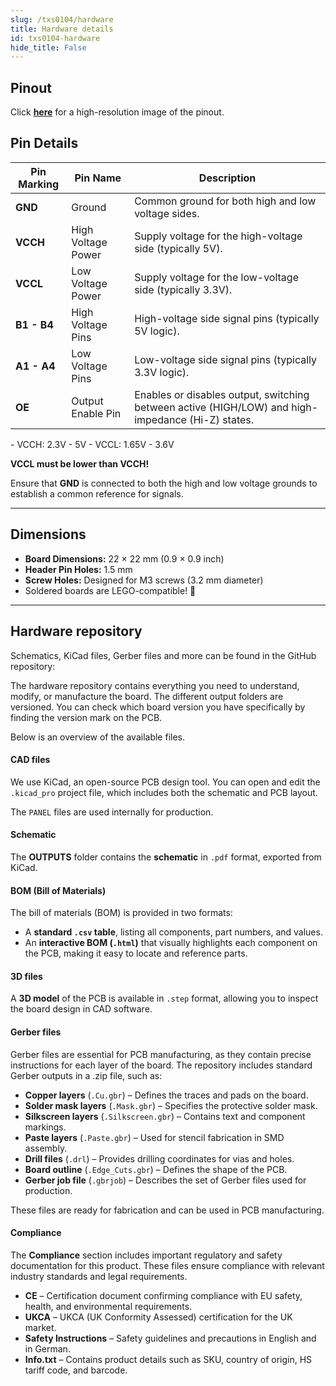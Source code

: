 ```yaml
---
slug: /txs0104/hardware 
title: Hardware details
id: txs0104-hardware 
hide_title: False
---
```


## Pinout

<CenteredImage src="/img/txs0104/pinout.png" alt="Logic Level Converter pinout diagram" caption="Logic Level Converter I2C TXS0104 pinout diagram"/>

Click [**here**](/img/txs0104/pinout.png) for a high-resolution image of the pinout.

## Pin Details

| Pin Marking | Pin Name           | Description                                                                                                                 |
| ----------- | ------------------ | --------------------------------------------------------------------------------------------------------------------------- |
| **GND**     | Ground             | Common ground for both high and low voltage sides.                                                                          |
| **VCCH**    | High Voltage Power | Supply voltage for the high-voltage side (typically 5V).                                                                    |
| **VCCL**    | Low Voltage Power  | Supply voltage for the low-voltage side (typically 3.3V).                                                                   |
| **B1 - B4** | High Voltage Pins  | High-voltage side signal pins (typically 5V logic).                                                                         |
| **A1 - A4** | Low Voltage Pins   | Low-voltage side signal pins (typically 3.3V logic).                                                                        |
| **OE**      | Output Enable Pin  | Enables or disables output, switching between active (HIGH/LOW) and high-impedance (Hi-Z) states.                           |

<InfoBox>
- VCCH: 2.3V - 5V
- VCCL: 1.65V - 3.6V 
</InfoBox>

<WarningBox>**VCCL must be lower than VCCH!**</WarningBox>

<WarningBox>Ensure that **GND** is connected to both the high and low voltage grounds to establish a common reference for signals.</WarningBox>

---

## Dimensions

- **Board Dimensions:** 22 × 22 mm (0.9 × 0.9 inch)  
- **Header Pin Holes:** 1.5 mm  
- **Screw Holes:** Designed for M3 screws (3.2 mm diameter)  
- Soldered boards are LEGO-compatible! 🧱 

---

## Hardware repository

Schematics, KiCad files, Gerber files and more can be found in the GitHub repository:

<QuickLink 
  title="Logic Level Converter I2C TXS0104 board Hardware design" 
  description="GitHub hardware repository for this product"
  url="https://github.com/SolderedElectronics/Logic-level-converter-I2C-TXS0104-breakout-hardware-design/tree/main" 
/> 

The hardware repository contains everything you need to understand, modify, or manufacture the board. The different output folders are versioned. You can check which board version you have specifically by finding the version mark on the PCB.

Below is an overview of the available files.  

#### CAD files

We use KiCad, an open-source PCB design tool. You can open and edit the `.kicad_pro` project file, which includes both the schematic and PCB layout.  

The `PANEL` files are used internally for production.  

#### Schematic

The **OUTPUTS** folder contains the **schematic** in `.pdf` format, exported from KiCad.

#### BOM (Bill of Materials)

The bill of materials (BOM) is provided in two formats:  

- A **standard `.csv` table**, listing all components, part numbers, and values.  
- An **interactive BOM (`.html`)** that visually highlights each component on the PCB, making it easy to locate and reference parts.  

#### 3D files

A **3D model** of the PCB is available in `.step` format, allowing you to inspect the board design in CAD software.  

#### Gerber files 

Gerber files are essential for PCB manufacturing, as they contain precise instructions for each layer of the board. The repository includes standard Gerber outputs in a .zip file, such as:  

- **Copper layers** (`.Cu.gbr`) – Defines the traces and pads on the board.  
- **Solder mask layers** (`.Mask.gbr`) – Specifies the protective solder mask.  
- **Silkscreen layers** (`.Silkscreen.gbr`) – Contains text and component markings.  
- **Paste layers** (`.Paste.gbr`) – Used for stencil fabrication in SMD assembly.  
- **Drill files** (`.drl`) – Provides drilling coordinates for vias and holes.  
- **Board outline** (`.Edge_Cuts.gbr`) – Defines the shape of the PCB.  
- **Gerber job file** (`.gbrjob`) – Describes the set of Gerber files used for production.  

These files are ready for fabrication and can be used in PCB manufacturing.

#### Compliance  

The **Compliance** section includes important regulatory and safety documentation for this product. These files ensure compliance with relevant industry standards and legal requirements.  

- **CE** – Certification document confirming compliance with EU safety, health, and environmental requirements.  
- **UKCA** – UKCA (UK Conformity Assessed) certification for the UK market.  
- **Safety Instructions** – Safety guidelines and precautions in English and in German.
- **Info.txt** – Contains product details such as SKU, country of origin, HS tariff code, and barcode.